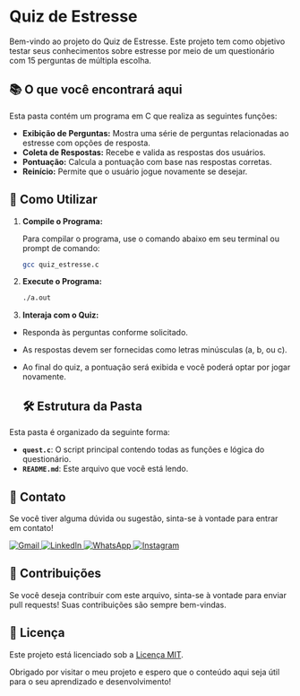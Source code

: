 # Quiz de Estresse

Bem-vindo ao projeto do Quiz de Estresse. Este projeto tem como objetivo testar seus conhecimentos sobre estresse por meio de um questionário com 15 perguntas de múltipla escolha.

## 📚 O que você encontrará aqui

Esta pasta contém um programa em C que realiza as seguintes funções:

- **Exibição de Perguntas:** Mostra uma série de perguntas relacionadas ao estresse com opções de resposta.
- **Coleta de Respostas:** Recebe e valida as respostas dos usuários.
- **Pontuação:** Calcula a pontuação com base nas respostas corretas.
- **Reinício:** Permite que o usuário jogue novamente se desejar.

## 🚀 Como Utilizar

1. **Compile o Programa:**

   Para compilar o programa, use o comando abaixo em seu terminal ou prompt de comando:

   ```bash
   gcc quiz_estresse.c
   ```
2. **Execute o Programa:**
   ```bash
   ./a.out
   ```
 3. **Interaja com o Quiz:**
  - Responda às perguntas conforme solicitado.
  - As respostas devem ser fornecidas como letras minúsculas (a, b, ou c).
  - Ao final do quiz, a pontuação será exibida e você poderá optar por jogar novamente.

    ## 🛠️ Estrutura da Pasta

Esta pasta é organizado da seguinte forma:

- **`quest.c`**: O script principal contendo todas as funções e lógica do questionário.
- **`README.md`**: Este arquivo que você está lendo.

## 💬 Contato

Se você tiver alguma dúvida ou sugestão, sinta-se à vontade para entrar em contato!

<p align="left">
  <a href="mailto:pablocaballero07@usp.br" title="Gmail">
    <img src="https://img.shields.io/badge/-Gmail-FF0000?style=flat-square&labelColor=FF0000&logo=gmail&logoColor=white" alt="Gmail"/>
  </a>
  <a href="https://www.linkedin.com/in/seu-perfil-link" title="LinkedIn">
    <img src="https://img.shields.io/badge/-Linkedin-0e76a8?style=flat-square&logo=Linkedin&logoColor=white" alt="LinkedIn"/>
  </a>
  <a href="https://wa.me/11963934212" title="WhatsApp">
    <img src="https://img.shields.io/badge/-WhatsApp-25d366?style=flat-square&labelColor=25d366&logo=whatsapp&logoColor=white" alt="WhatsApp"/>
  </a>
  <a href="https://www.instagram.com/pabl0maciel" title="Instagram">
    <img src="https://img.shields.io/badge/-Instagram-DF0174?style=flat-square&labelColor=DF0174&logo=instagram&logoColor=white" alt="Instagram"/>
  </a>
</p>

## 🤝 Contribuições

Se você deseja contribuir com este arquivo, sinta-se à vontade para enviar pull requests! Suas contribuições são sempre bem-vindas.

## 📜 Licença

Este projeto está licenciado sob a [Licença MIT](LICENSE).

Obrigado por visitar o meu projeto e espero que o conteúdo aqui seja útil para o seu aprendizado e desenvolvimento!
